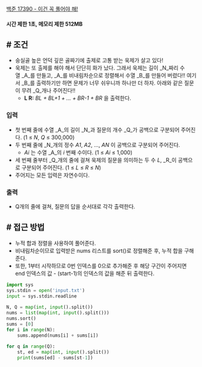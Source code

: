 
[백준 17390 - 이건 꼭 풀어야 해!](https://www.acmicpc.net/problem/17390)

#### **시간 제한 1초, 메모리 제한 512MB**

## **# 조건**
- 숭실골 높은 언덕 깊은 골짜기에 출제로 고통 받는 욱제가 살고 있다!
- 욱제는 또 출제를 해야 해서 단단히 화가 났다. 그래서 욱제는 길이 _N_짜리 수열 _A_를 만들고, _A_를 비내림차순으로 정렬해서 수열 _B_를 만들어 버렸다!! 여기서 _B_를 출력하기만 하면 문제가 너무 쉬우니까 하나만 더 하자. 아래와 같은 질문이 무려 _Q_개나 주어진다!!
	- **L R:** _BL + BL+1 + ... + BR-1 + BR_ 을 출력한다.

### **입력**
- 첫 번째 줄에 수열 _A_의 길이 _N_과 질문의 개수 _Q_가 공백으로 구분되어 주어진다. (1 ≤ _N_, _Q_ ≤ 300,000)
- 두 번째 줄에 _N_개의 정수 _A1_, _A2_, ..., _AN_ 이 공백으로 구분되어 주어진다. 
	- _Ai_ 는 수열 _A_의 _i_ 번째 수이다. (1 ≤ _Ai_ ≤ 1,000)
- 세 번째 줄부터 _Q_개의 줄에 걸쳐 욱제의 질문을 의미하는 두 수 _L_, _R_이 공백으로 구분되어 주어진다. (1 ≤ _L_ ≤ _R_ ≤ _N_)
- 주어지는 모든 입력은 자연수이다.

### **출력**
- Q개의 줄에 걸쳐, 질문의 답을 순서대로 각각 출력한다.

## **# 접근 방법**
- 누적 합과 정렬을 사용하여 풀어준다.
- 비내림차순이므로 입력받은 nums 리스트를 sort()로 정렬해준 후, 누적 합을 구해준다.
- 또한, 1부터 시작하므로 0번 인덱스를 0으로 추가해준 후 해당 구간이 주어지면 end 인덱스의 값 - (start-1)의 인덱스의 값을 해준 뒤 출력한다.

```python
import sys  
sys.stdin = open('input.txt')  
input = sys.stdin.readline  
  
N, Q = map(int, input().split())  
nums = list(map(int, input().split()))  
nums.sort()  
sums = [0]  
for i in range(N):  
    sums.append(nums[i] + sums[i])  
  
for q in range(Q):  
    st, ed = map(int, input().split())  
    print(sums[ed] - sums[st-1])
```